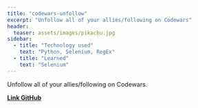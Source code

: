 ```yaml
---
title: "codewars-unfollow"
excerpt: "Unfollow all of your allies/following on Codewars"
header:
  teaser: assets/images/pikachu.jpg
sidebar:
  - title: "Technology used"
    text: "Python, Selenium, RegEx"
  - title: "Learned"
    text: "Selenium"
---
```


Unfollow all of your allies/following on Codewars.

[**Link GitHub**](https://github.com/ngntrgduc/codewars-unfollow)
